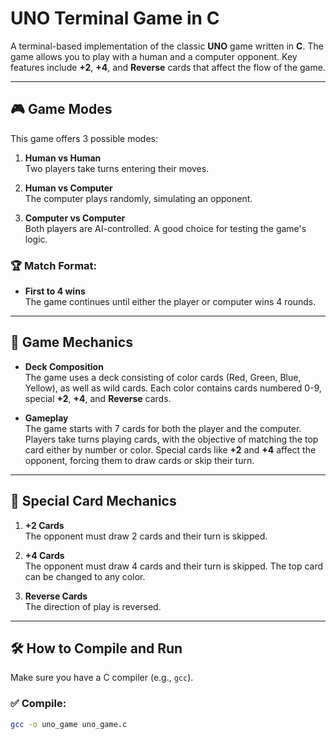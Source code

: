 # UNO Terminal Game in C

A terminal-based implementation of the classic **UNO** game written in **C**. The game allows you to play with a human and a computer opponent. Key features include **+2**, **+4**, and **Reverse** cards that affect the flow of the game.

---

## 🎮 Game Modes

This game offers 3 possible modes:

1. **Human vs Human**  
   Two players take turns entering their moves.

2. **Human vs Computer**  
   The computer plays randomly, simulating an opponent.

3. **Computer vs Computer**  
   Both players are AI-controlled. A good choice for testing the game's logic.

### 🏆 Match Format:
- **First to 4 wins**  
  The game continues until either the player or computer wins 4 rounds.

---

## 🔹 Game Mechanics

- **Deck Composition**  
  The game uses a deck consisting of color cards (Red, Green, Blue, Yellow), as well as wild cards. Each color contains cards numbered 0-9, special **+2**, **+4**, and **Reverse** cards.
  
- **Gameplay**  
  The game starts with 7 cards for both the player and the computer. Players take turns playing cards, with the objective of matching the top card either by number or color. Special cards like **+2** and **+4** affect the opponent, forcing them to draw cards or skip their turn.

---

## 🔸 Special Card Mechanics

1. **+2 Cards**  
   The opponent must draw 2 cards and their turn is skipped.

2. **+4 Cards**  
   The opponent must draw 4 cards and their turn is skipped. The top card can be changed to any color.

3. **Reverse Cards**  
   The direction of play is reversed.

---

## 🛠️ How to Compile and Run

Make sure you have a C compiler (e.g., `gcc`).

### ✅ Compile:
```bash
gcc -o uno_game uno_game.c
